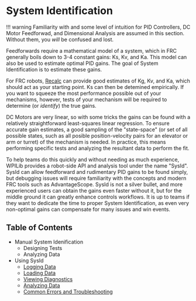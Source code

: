 # System Identification

!!! warning
    Familiarity with and some level of intuition for PID Controllers, DC Motor Feedforwad, and Dimensional Analysis are assumed in this section. Without them, you *will* be confused and lost.

Feedforwards require a mathematical model of a system, which in FRC generally boils down to 3-4 constant gains: Ks, Kv, and Ka. This model can also be used to estimate optimal PID gains. The goal of System Identification is to estimate these gains.

For FRC robots, [Recalc](https://reca.lc) can provide good estimates of Kg, Kv, and Ka, which should act as your starting point. Ks can then be detemined empirically. If you want to squeeze the most performance possible out of your mechanisms, however, tests of your mechanism will be required to determine (or *identify*) the true gains.

DC Motors are very linear, so with some tricks the gains can be found with a relatively straightforward least-squares linear regression. To ensure accurate gain estimates, a good sampling of the "state-space" (or set of all possible states, such as all posible position-velocity pairs for an elevator or arm or turret) of the mechanism is needed. In practice, this means performing specific tests and analyzing the resultant data to perform the fit. 

To help teams do this quickly and without needing as much experience, WPILib provides a robot-side API and analysis tool under the name "SysId". SysId can allow feedforward and rudimentary PID gains to be found simply, but debugging issues will require familiarity with the concepts and modern FRC tools such as AdvantageScope. SysId is not a silver bullet, and more experienced users can obtain the gains even faster without it, but for the middle ground it can greatly enhance controls workflows. It is up to teams if they want to dedicate the time to proper System Identification, as even very non-optimal gains can compensate for many issues and win events.

## Table of Contents

- Manual System Idenification
    - Designing Tests
    - Analyzing Data
- Using SysId
    - [Logging Data](sysid/logging-data.md)
    - [Loading Data](sysid/loading-data.md)
    - [Viewing Diagnostics](sysid/diagnostics.md)
    - [Analyzing Data](sysid/analyzing-data.md)
    - [Common Errors and Troubleshooting](sysid/troubleshooting.md)